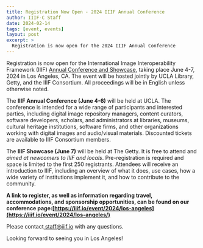 ```yaml
---
title: Registration Now Open - 2024 IIIF Annual Conference
author: IIIF-C Staff
date: 2024-02-14
tags: [event, events]
layout: post
excerpt: >
  Registration is now open for the 2024 IIIF Annual Conference
---
```


Registration is now open for the International Image Interoperability Framework (IIIF) [Annual Conference and Showcase](https://iiif.io/event/2024/los-angeles/), taking place June 4-7, 2024 in Los Angeles, CA. The event will be hosted jointly by UCLA Library, Getty, and the IIIF Consortium. All proceedings will be in English unless otherwise noted.

The **IIIF Annual Conference (June 4-6)** will be held at UCLA. The conference is intended for a wide range of participants and interested parties, including digital image repository managers, content curators, software developers, scholars, and administrators at libraries, museums, cultural heritage institutions, software firms, and other organizations working with digital images and audio/visual materials. Discounted tickets are available to IIIF Consortium members.

The **IIIF Showcase (June 7)** will be held at The Getty. It is free to attend and _aimed at newcomers to IIIF and locals_. Pre-registration is required and space is limited to the first 250 registrants. Attendees will receive an introduction to IIIF, including an overview of what it does, use cases, how a wide variety of institutions implement it, and how to contribute to the community.

**A link to register, as well as information regarding travel, accommodations, and sponsorship opportunities, can be found on our conference page:[https://iiif.io/event/2024/los-angeles](https://iiif.io/event/2024/los-angeles/)**



Please contact[ staff@iiif.io](https://groups.google.com/) with any questions. 

Looking forward to seeing you in Los Angeles!
